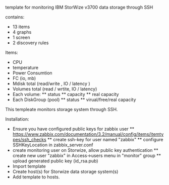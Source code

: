 template for monitoring IBM StorWize v3700 data storage through SSH

contains:
* 13 items
* 4 graphs
* 1 screen 
* 2 discovery rules

Items:
* CPU 
* temperature
* Power Consumtion
* FC (io, mb)
* Mdisk total (read/write , IO / latency )
* Volumes total (read / wrtite, IO / latency) 
* Each volume:
** status
** capacity
** real capacity
* Each DiskGroup (pool)
** status
** virual/free/real capacity

This templeate monitors storage system through SSH.


Installation:
* Ensure you have configured public keys for zabbix user
** https://www.zabbix.com/documentation/3.2/manual/config/items/itemtypes/ssh_checks
** create ssh-key for user named "zabbix"
** configure SSHKeyLocation in zabbix_server.conf
* create monitoring user on Storwize, allow public key authentication 
** create new user "zabbix" in Access->users menu in "monitor" group
** upload generated public key (id_rsa.pub)
* Import template
* Create host(s) for Storwize data storage system(s)
* Add template to hosts.